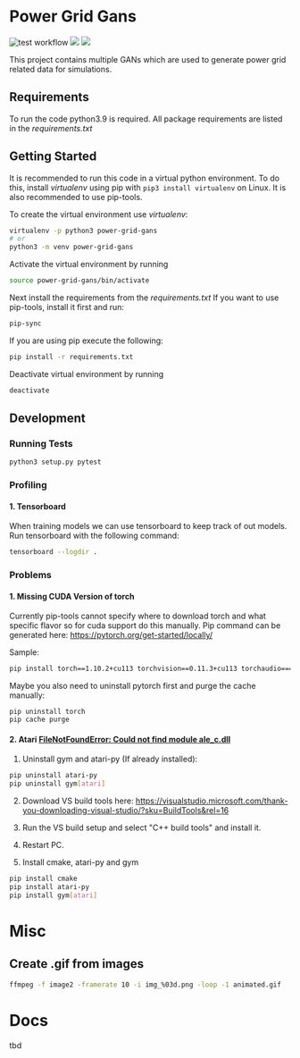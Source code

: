 # Power Grid Gans
![test workflow](https://github.com/FlorianDe/power-grid-gans/.github/workflows/main.yml/badge.svg)
[![](https://tokei.rs/b1/github/FlorianDe/power-grid-gans)](https://github.com/FlorianDe/power-grid-gans) 
[![](https://tokei.rs/b1/github/FlorianDe/power-grid-gans?category=files)](https://github.com/FlorianDe/power-grid-gans)

This project contains multiple GANs which are used to generate power grid related data for simulations.

## Requirements
To run the code python3.9 is required. All package requirements are listed in
the *requirements.txt*

## Getting Started
It is recommended to run this code in a virtual python environment. To do this,
install *virtualenv* using pip with `pip3 install virtualenv` on Linux.
It is also recommended to use pip-tools.

To create the virtual environment use *virtualenv*:
```bash
virtualenv -p python3 power-grid-gans
# or
python3 -m venv power-grid-gans
```

Activate the virtual environment by running
```bash
source power-grid-gans/bin/activate
```

Next install the requirements from the *requirements.txt*
If you want to use pip-tools, install it first and run:
```bash
pip-sync
```
If you are using pip execute the following:
```bash
pip install -r requirements.txt
```

Deactivate virtual environment by running
```bash
deactivate
```


## Development

### Running Tests
```bash
python3 setup.py pytest
```
### Profiling
#### 1. Tensorboard
When training models we can use tensorboard to keep track of out models.
Run tensorboard with the following command:
```bash
tensorboard --logdir . 
```

### Problems
#### 1. Missing CUDA Version of  torch
Currently pip-tools cannot specify where to download torch and what specific flavor so for cuda support do this manually.
Pip command can be generated here: https://pytorch.org/get-started/locally/

Sample:
```bash
pip install torch==1.10.2+cu113 torchvision==0.11.3+cu113 torchaudio===0.10.2+cu113 -f https://download.pytorch.org/whl/cu113/torch_stable.html
```
Maybe you also need to uninstall pytorch first and purge the cache manually:

```
pip uninstall torch
pip cache purge
```

#### 2. Atari [FileNotFoundError: Could not find module ale_c.dll](https://github.com/openai/gym/issues/1726#issuecomment-550580367)
1. Uninstall gym and atari-py (If already installed):
```bash
pip uninstall atari-py
pip uninstall gym[atari]
```

2. Download VS build tools here: https://visualstudio.microsoft.com/thank-you-downloading-visual-studio/?sku=BuildTools&rel=16
3. Run the VS build setup and select "C++ build tools" and install it.
4. Restart PC.

5. Install cmake, atari-py and gym
```bash
pip install cmake
pip install atari-py
pip install gym[atari]
```

# Misc
## Create .gif from images
```bash
ffmpeg -f image2 -framerate 10 -i img_%03d.png -loop -1 animated.gif
```

# Docs
tbd

